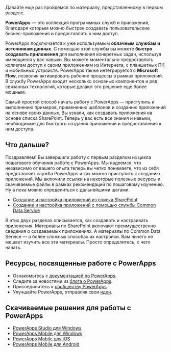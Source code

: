 Давайте еще раз пройдемся по материалу, представленному в первом разделе.

**PowerApps** — это коллекция программных служб и приложений, благодаря которым можно быстрее создавать пользовательские бизнес-приложения и предоставлять к ним доступ.

PowerApps подключается к уже используемым **облачным службам и источникам данных**. С помощью этой службы вы можете **быстро создавать приложения** для выполнения конкретных задач, используя имеющиеся у вас навыки. Вы можете моментально предоставлять коллегам доступ к своим приложениям из Интернета, с планшетных ПК и мобильных устройств. PowerApps также интегрируется с **Microsoft Flow**, позволяя активировать рабочие процессы в рамках приложений. В службу PowerApps входит несколько основных компонентов и ряд связанных технологий, которые делают это решение еще более мощным.

Самый простой способ начать работу с PowerApps — приступить к выполнению примеров, применению шаблонов и созданию приложений на основе своих данных. Вы узнали, как создавать приложения на основе списка SharePoint. Теперь у вас есть все знания и навыки, необходимые для быстрого создания приложений и предоставления к ним доступа. 

## <a name="whats-next"></a>Что дальше?
Поздравляем! Вы завершили работу с первым разделом из цикла пошагового обучения работе с PowerApps. Мы надеемся, что независимо от вашего опыта теперь вы четко понимаете, что из себя представляет служба PowerApps и как можно приступить к созданию приложений. Мы включили ссылки на некоторые полезные ресурсы и скачиваемые файлы в рамках рекомендаций по пошаговому изучению. Ну а пока можно определиться с дальнейшими шагами.

* [Создание и настройка приложений из списка SharePoint](../create-app-sharepoint#step-1)
* [Создание и настройка приложений с помощью службы Common Data Service](../create-app-cds#step-1) 

В этих двух разделах описывается, как создавать и настраивать приложения. Материалы по SharePoint включают преимущественно сведения о создаваемых приложениях. А материалы по Common Data Service — о более сложных способах их настройки. Вам ничего не мешает изучить все эти материалы. Просто определитесь, с чего начать. 

## <a name="powerapps-resources"></a>Ресурсы, посвященные работе с PowerApps
* Ознакомьтесь с [документацией по PowerApps](https://powerapps.microsoft.com/tutorials/getting-started/).
* Следите за новостями из [блога о PowerApps](https://powerapps.microsoft.com/blog/).
* Присоединитесь к [сообществу PowerApps](https://powerusers.microsoft.com/t5/PowerApps-Community/ct-p/PowerApps1).
* Улучшайте PowerApps, отправляя свои [идеи](https://powerusers.microsoft.com/t5/PowerApps-Ideas/idb-p/PowerAppsIdeas).

## <a name="powerapps-downloads"></a>Скачиваемые решения для работы с PowerApps
* [PowerApps Studio для Windows](https://aka.ms/powerappswin)
* [PowerApps Mobile для Windows](https://aka.ms/powerappswin)
* [PowerApps Mobile для iOS](https://aka.ms/powerappsios)
* [PowerApps Mobile для Android](https://aka.ms/powerappsandroid)

